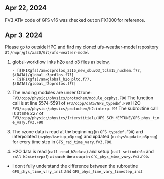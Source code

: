 ## Apr 22, 2024
FV3 ATM code of [GFS v16](https://github.com/NOAA-EMC/fv3atm/tree/production/GFS.v16) was checked out on FX1000 for reference.

## Apr 3, 2024
Please go to outside HPC and find my cloned ufs-weather-model repository at
`/nwpr/gfs/xa30/Git/ufs-weather-model`

1. global-workflow links h2o and o3 files as below,
   ```
   - [$(FIXgfs)/am/ozprdlos_2015_new_sbuvO3_tclm15_nuchem.f77,    $(DATA)/global_o3prdlos.f77]
   - [$(FIXgfs)/am/global_h2o_pltc.f77,                           $(DATA)/global_h2oprdlos.f77]
   ```
2. The reading modules are under
   Ozone: `FV3/ccpp/physics/physics/photochem/module_ozphys.F90`
   The function call is at line 5574-5591 of `FV3/ccpp/data/GFS_typedef.F90`
   H2O: `FV3/ccpp/physics/physics/photochem/h2ointerp.f90`
   The subroutine call is at line 227 of `FV3/ccpp/physics/physics/Interstitials/UFS_SCM_NEPTUNE/GFS_phys_time_vary.fv3.F90`

3. The ozone data is read at the beginning (in `GFS_typedef.F90`) and interpolated (`ozphys%setup_o3prog`) and updated (`ozphys%update_o3prog`) for every time step in `GFS_rad_time_vary.fv3.F90`.
4. H2O data is read (`call read_h2odata`) and setup (`call setindxh2o` and `call h2ointerpol`) at each time step in `GFS_phys_time_vary.fv3.F90`.
* I don't fully understand the difference between the subroutine `GFS_phys_time_vary_init` and `GFS_phys_time_vary_timestep_init`
